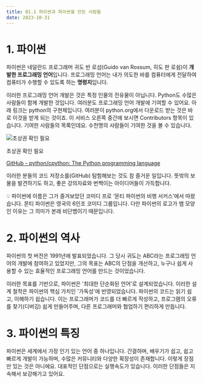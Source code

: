 ```yaml
---
title: 01.1 파이썬과 파이썬을 만든 사람들
date: 2023-10-31
---
```


# 1. 파이썬

파이썬은 네덜란드 프로그래머 귀도 반 로섬(Guido van Rossum, 히도 판 로쉼)이 **개발한 프로그래밍 언어**입니다. 프로그래밍 언어는 내가 의도한 바를 컴퓨터에게 전달하여 컴퓨터가 수행할 수 있도록 하는 **명령지**입니다.

이러한 프로그래밍 언어 개발은 것은 특정 인물의 전유물이 아닙니다. Python도 수많은 사람들이 함께 개발한 것입니다. 여러분도 프로그래밍 언어 개발에 기여할 수 있어요. 아래 링크는 python의 구현체입니다. 여러분이 python.org에서 다운로드 받는 것은 바로 이것을 받게 되는 것이죠. 이 서비스 오른쪽 중간에 보시면 Contributors 항목이 있습니다. 기여한 사람들의 목록인데요. 수천명의 사람들이 기여한 것을 볼 수 있습니다.

![초상권 확인 필요](https://s3-us-west-2.amazonaws.com/secure.notion-static.com/2b4673d7-85eb-486d-bd29-bcb93236236a/Untitled.png)

초상권 확인 필요

[GitHub - python/cpython: The Python programming language](https://github.com/python/cpython)

이러한 분들의 코드 저장소를(GitHub) 탐험해보는 것도 참 즐거운 일입니다. 뜻밖의 보물을 발견하기도 하고, 좋은 강의자료와 번쩍이는 아이디어들이 가득합니다.

<aside>
💡 파이썬에 이름은 그가 즐겨보았던 코미디 프로 ‘몬티 파이썬의 비행 서커스’에서 따왔습니다. 몬티 파이썬은 영국의 6인조 코미디 그룹입니다. 다만 파이썬의 로고가 뱀 모양인 이유는 그 의미가 본래 비단뱀이기 때문입니다.

</aside>

# 2. 파이썬의 역사

파이썬의 첫 버전은 1991년에 발표되었습니다. 그 당시 귀도는 ABC라는 프로그래밍 언어의 개발에 참여하고 있었지만, 그의 목표는 ABC의 단점을 개선하고, 누구나 쉽게 사용할 수 있는 효율적인 프로그래밍 언어를 만드는 것이었습니다.

이러한 목표를 기반으로, 파이썬은 '최대한 단순화된 언어'로 설계되었습니다. 이러한 설계 철학은 파이썬의 핵심 가치인 '가독성'에 반영되었습니다. 파이썬의 코드는 읽기 쉽고, 이해하기 쉽습니다. 이는 프로그래머가 코드를 더 빠르게 작성하고, 프로그램의 오류를 찾기(디버깅) 쉽게 만들어주며, 다른 프로그래머와 협업하기 편리하게 만듭니다.

# 3. 파이썬의 특징

파이썬은 세계에서 가장 인기 있는 언어 중 하나입니다. 간결하며, 배우기가 쉽고, 쉽고 빠르게 개발이 가능하며, 수많은 커뮤니티와 다양한 확장성이 존재합니다. 이렇게 장점만 있는 것은 아니에요. 대표적인 단점으로는 실행속도가 있습니다. 이러한 단점들은 지속해서 보강해가고 있어요.
